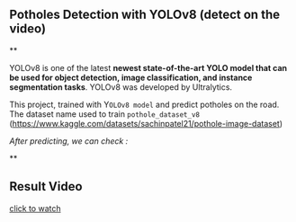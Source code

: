 ## Potholes Detection with YOLOv8 (detect on the video)

**


YOLOv8 is one of the latest **newest state-of-the-art YOLO model that can be used for object detection, image classification, and instance segmentation tasks**. YOLOv8 was developed by Ultralytics.

This project, trained with Y`OLOv8 model` and predict potholes on the road. The dataset name used to train `pothole_dataset_v8` (https://www.kaggle.com/datasets/sachinpatel21/pothole-image-dataset)

*After predicting, we can check :*

   **


## Result Video


[click to watch](https://www.youtube.com/watch?v=_HM_-DqOsko)

